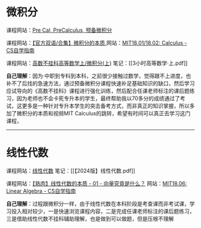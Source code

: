 # 微积分

课程网站：[Pre Cal, PreCalculus, 预备微积分](https://www.bilibili.com/video/BV1ui4y1c7m6/?vd_source=5ddade9eefcdf707199779be0224af48)

课程网站：[【官方双语/合集】微积分的本质 ](https://www.bilibili.com/video/BV1qW411N7FU/?vd_source=5ddade9eefcdf707199779be0224af48)
网站：[MIT18.01/18.02: Calculus - CS自学指南](https://csdiy.wiki/%E6%95%B0%E5%AD%A6%E5%9F%BA%E7%A1%80/MITmaths/)

课程网站：[高数不挂科高等数学上/微积分(上)](https://kaoyan.icourse163.org/course/terms/1463128455.htm?courseId=1003299002)
笔记：[[3小时高等数学·上.pdf]]

**自己理解**：因为·中职到专科到本科，之前很少接触过数学，觉得跟不上进度，也补不了后找的急速方法，通过预备微积分课程快速补足基础知识的缺口，然后学习应试导向的《高数不挂科》课程进行强化训练，然后配合任课老师标注的课后题练习，因为老师也不会卡死专升本的学生，最终帮助我以70多分的成绩通过了考试，这更多是一种针对专升本学生的突击备考方式，而非真正的知识掌握，所以多加了微积分的本质和视频MIT Calculus的跳转，希望有时间可以真正去学习这门课程，

---
# 线性代数

课程网站：[线性代数](https://kaoyan.icourse163.org/course/terms/1463199445.htm?courseId=1003293003)
笔记：[[【2024版】线性代数.pdf]]

课程网站：[【熟肉】线性代数的本质 - 01 - 向量究竟是什么？](https://www.bilibili.com/video/BV1Ys411k7yQ/?spm_id_from=333.1387.search.video_card.click&vd_source=5ddade9eefcdf707199779be0224af48)
网站：[MIT18.06: Linear Algebra - CS自学指南](https://csdiy.wiki/%E6%95%B0%E5%AD%A6%E5%9F%BA%E7%A1%80/MITLA/#_1)

**自己理解**：过程跟微积分一样，由于线性代数在本科阶段是考查课而非考试课，学习投入相对较少，一是快速浏览课程内容，二是完成任课老师标注的课后题练习，三是借助线性代数不挂科辅助理解，也是做到可以做题，但是压根不理解